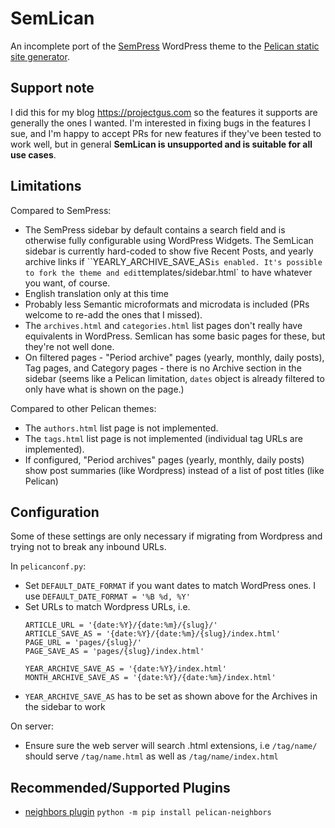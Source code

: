 # SemLican

An incomplete port of the [SemPress](https://github.com/pfefferle/SemPress) WordPress theme to the [Pelican static site generator](pelican.com).

## Support note

I did this for my blog https://projectgus.com so the features it supports are generally the ones I wanted. I'm interested in fixing bugs in the features I sue, and I'm happy to accept PRs for new features if they've been tested to work well, but in general **SemLican is unsupported and is suitable for all use cases**.

## Limitations

Compared to SemPress:

* The SemPress sidebar by default contains a search field and is otherwise fully configurable using WordPress Widgets. The SemLican sidebar is currently hard-coded to show five Recent Posts, and yearly archive links if ``YEARLY_ARCHIVE_SAVE_AS` is enabled. It's possible to fork the theme and edit `templates/sidebar.html` to have whatever you want, of course.
* English translation only at this time
* Probably less Semantic microformats and microdata is included (PRs welcome to re-add the ones that I missed).
* The `archives.html` and `categories.html` list pages don't really have equivalents in WordPress. Semlican has some basic pages for these, but they're not well done.
* On filtered pages - "Period archive" pages (yearly, monthly, daily posts), Tag pages, and Category pages - there is no Archive section in the sidebar (seems like a Pelican limitation, `dates` object is already filtered to only have what is shown on the page.)


Compared to other Pelican themes:

* The `authors.html` list page is not implemented.
* The `tags.html` list page is not implemented (individual tag URLs are implemented).
* If configured, "Period archives" pages (yearly, monthly, daily posts) show post summaries (like Wordpress) instead of a list of post titles (like Pelican)


## Configuration

Some of these settings are only necessary if migrating from Wordpress and trying not to break any inbound URLs.

In `pelicanconf.py`:

* Set `DEFAULT_DATE_FORMAT` if you want dates to match WordPress ones. I use `DEFAULT_DATE_FORMAT = '%B %d, %Y'`
* Set URLs to match Wordpress URLs, i.e.
  ```
  ARTICLE_URL = '{date:%Y}/{date:%m}/{slug}/'
  ARTICLE_SAVE_AS = '{date:%Y}/{date:%m}/{slug}/index.html'
  PAGE_URL = 'pages/{slug}/'
  PAGE_SAVE_AS = 'pages/{slug}/index.html'

  YEAR_ARCHIVE_SAVE_AS = '{date:%Y}/index.html'
  MONTH_ARCHIVE_SAVE_AS = '{date:%Y}/{date:%m}/index.html'
  ```
* `YEAR_ARCHIVE_SAVE_AS` has to be set as shown above for the Archives in the sidebar to work

On server:

* Ensure sure the web server will search .html extensions, i.e `/tag/name/` should serve `/tag/name.html` as well as `/tag/name/index.html`

## Recommended/Supported Plugins

* [neighbors plugin](https://github.com/pelican-plugins/neighbors) `python -m pip install pelican-neighbors`
